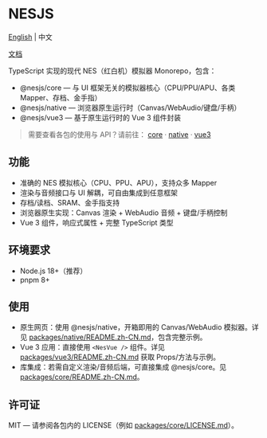 # NESJS

[English](./README.md) | 中文

[文档](https://nesjs.netlify.app/zh/)

TypeScript 实现的现代 NES（红白机）模拟器 Monorepo，包含：

- @nesjs/core — 与 UI 框架无关的模拟器核心（CPU/PPU/APU、各类 Mapper、存档、金手指）
- @nesjs/native — 浏览器原生运行时（Canvas/WebAudio/键盘/手柄）
- @nesjs/vue3 — 基于原生运行时的 Vue 3 组件封装

> 需要查看各包的使用与 API？请前往： [core](./packages/core/README.zh-CN.md) · [native](./packages/native/README.zh-CN.md) · [vue3](./packages/vue3/README.zh-CN.md)

## 功能

- 准确的 NES 模拟核心（CPU、PPU、APU），支持众多 Mapper
- 渲染与音频接口与 UI 解耦，可自由集成到任意框架
- 存档/读档、SRAM、金手指支持
- 浏览器原生实现：Canvas 渲染 + WebAudio 音频 + 键盘/手柄控制
- Vue 3 组件，响应式属性 + 完整 TypeScript 类型

## 环境要求

- Node.js 18+（推荐）
- pnpm 8+

## 使用

- 原生网页：使用 @nesjs/native，开箱即用的 Canvas/WebAudio 模拟器。详见 [packages/native/README.zh-CN.md](./packages/native/README.zh-CN.md)，包含完整示例。
- Vue 3 应用：直接使用 `<NesVue />` 组件。详见 [packages/vue3/README.zh-CN.md](./packages/vue3/README.zh-CN.md) 获取 Props/方法与示例。
- 库集成：若需自定义渲染/音频后端，可直接集成 @nesjs/core。见 [packages/core/README.zh-CN.md](./packages/core/README.zh-CN.md)。

## 许可证

MIT — 请参阅各包内的 LICENSE（例如 [packages/core/LICENSE.md](./packages/core/LICENSE.md)）。
